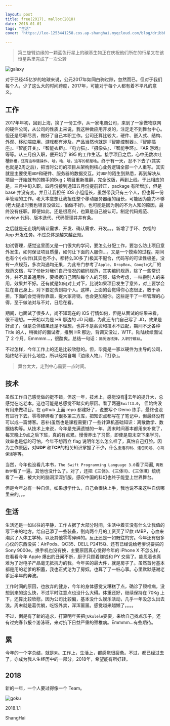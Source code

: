 ```yaml
---

layout: post
title: free(2017), malloc(2018)
date: 2018-01-01
tags: "生活"
cover: 'https://leo-1253441258.cos.ap-shanghai.myqcloud.com/blog/dribbble.png'

---
```



> 第三旋臂边缘的一颗蓝色行星上的碳基生物正在庆祝他们所在的行星又在该恒星系里完成了一次公转

![galaxy](https://leo-1253441258.cos.ap-shanghai.myqcloud.com/blog/1200px-NGC_4414_-NASA-med-.jpg)

对于已经45亿岁的地球来说，公元2017年如同白驹过隙，忽然而已。但对于我们每个人，少了这么大的时间跨度，2017年，可能对于每个人都有着不平凡的意义。

## 工作

2017年年初，回到上海，换了一份工作，从一家电商公司，来到了一家做物联网的硬件公司，从公司的性质上来说，我这种做应用开发的，注定走不到舞台中心。但还是尽职尽责，做好了自己本职工作。公司还算比较大，硬件、嵌入式、结构、外观、移动端应用、游戏都有涉及，产品当然也就是『智能控制器』、『智能插座』、『智能开关』、『智能衣柜』、『电力猫』、『摄像头』、『智能手环』、『AR 游戏』等等。从三月份入职，便开始了 995 的工作生活。接手项目之后，心中无数次吐槽`卧槽，还有这种骚操作`、`啥，啥，啥，这写的都是啥`。终于有一天，忍不下去了(其实也就是2周之后)，把当时公司的项目从架构到核心业务逻辑全部一个人重写。其实就是主要使用`UDP`和硬件、服务器的数据交互。对`UDP`的陌生到熟悉，再到解决从项目一开始就有的棘手的Bug；项目重新推翻，完全改版，再到上线。于此相应的是，三月中旬入职，四月份接到通知五月份提前转正，package 有所增加，但是 base 并没有变。并且让我担任 iOS 小组组长，虽然带我只有三个人，但也算一份半管理的工作。老大本意想让我担任整个移动服务器组的组长，可能因为能力不够(老大提出时我也坦言没做过，怕做不好)，也可能是因为别的不为人知的原因，最终没有任职。即便如此，还是很高兴，也算是自己被认可。制定代码规范、review 代码、版本迭代、代码管理井井有条。

之后就是无止境的确认需求、开发、确认需求、开发。。。新增了手环、衣柜的 App 开发任务。不过总体是越来越正规。

初试管理，感觉这里面又是一门很大的学问，要怎么分配工作，要怎么防止项目意外发生，如何保证项目质量，如何让下面的人服你...。又是一个摸索的过程。期间也有个小伙伴(其实也不小，都特么30多了)极其不配合，代码写的可读性极差，没有一点规范，多次沟通均无果，为此专门参考了`Apple`、`DropBox`、`Google`大厂的规范文档，写了份针对我们自己情况的编码规范，其实编码规范，除了一些常识外，并不具备通用性，要根据自己团队每个人的习惯，综合考虑，一味搬别人的来用，效果并不好。还有就是如何对上对下，比说如果项目发生了意外，对上要学会拦在自己身上，对下要定责到每个人。这样，上面的会觉得你心态很正，敢于承担，下面的会觉得你靠谱，提大家背锅，也会更加服你。这些是干了一年管理的心得，至于做法对与不对，日后在看。

期间，也面试了很多人，尚不知现在的 iOS 行情如何，但是从面试的结果来看，很不理想。一开始以为是 HR 那边的 JD 问题，为此还专门自己写了 JD，效果是好点了，但是总体结果还是不理想，也并不是薪资和技术不匹配，期间不乏各种 Title 的人，稍微好的面试者，推到 HR 那边，背调又没过，WTF。陆陆续续面试了 2 个月，Emmmm...，很酸爽。总结一句话：`简历造核弹，入职拧螺丝`。

不过怎样，今年工作上的还是比较欣慰的。但，毕竟是一家以硬件为主导的公司，始终站不到什么地位，所以经常自嘲『边缘人物』、『打杂』。

> 舞台太大，走到中心需要一点时间。

## 技术

虽然工作自己感觉做的挺不错，但这一年，技术上，感觉没有去年的提升大，总感觉在吃老本。这也可能是总感觉不踏实的原因。看了两遍`Swift3.0`， 但始终没有用来做项目。在 github 上面 repo 都建好了，说要写个 Demo 练手，最终也没有进行下去。零零碎碎看了很多第三方库，把知识点都写在了笔记中，但最终没有可以成一篇博客。恶补(虽然也是课程需要)了一些计算机基础知识：离散数学、数据结构等。从技术上来说，今年是充满遗憾的一年，周末时间基本都用来补觉了，每天晚上9点之后下班，真的有点累。慢慢养出了习惯，即使是周末空下来学习，效率也是低的可怕。今年不想再立 flag 说明年怎么怎么样了，真怕自己打脸。因为工作原因，对**UDP** 和**TCP**的相关知识掌握了不少，什么`重连机制`、`连包问题`、`心跳保活`等等。

当然，今年也没看几本书，`The Swift Programming Language 3.0`看了两遍, `离散数学`看了一遍。其他也没什么了。对了，还把《三体》、《三体Ⅱ》、《三体Ⅲ》统统看了一遍，被大刘的脑洞深深折服。感叹中国的科幻也终于能登上世界舞台。

但是今年总有一种自信，如果想学什么，自己会很快上手，我也说不来这种自信哪里来的。。。

## 生活

生活还是一如以往的平静，工作占据了大部分时间，生活中着实没有什么让我值的写下来的地方。给自己添了一些装备，割肉两个月的工资买了17款 rMBP，心血来潮买了人体工学椅，以及其他零零碎碎的。反正还是一如既往的穷。今年还有很多心仪的东西没买：AirPods、QC35、DELL P2415Q、还有已经说给老爹说要买的 Sony 9000e，换手机也没有换，主要原因真心觉得今年的 iPhone X 不怎么样，在看看今年 Apple 爆出的丑闻不断，厨子只顾着赚钱和 PY 交易了。能忍着也真难为了对电子产品毫无抵抗力的我。今年买的最大件，就是房子了。虽然首付基本都是用的老爹的积蓄，我也正式沦为了房奴。也算了了一桩心事。心里默默感谢老爹近半年的奔波。

工作时间的原因，也放弃的健身，今年的身体感觉又糟糕了点，确诊了颈椎病，没想到来的这么快，不过平时注意点也没什么大碍。体重还好，继续保持在 70Kg 上下，还算比较欣慰。因为公司比较偏，基本没什么娱乐活动，几乎一年没怎么出去浪。周末就是葛优躺，吃饭外卖，浑浑噩噩。感觉越来越懒了。。。。

不过，倒是有了新的追求，打算明年买把`Ukulele`耍耍，来给自己找点乐子，还有过完春节报个游泳班，来对抗下日益严重的颈椎病。Emmmm...有些期待。

## 累

今年的一个字总结，就是`累`。工作上，生活上，都感觉很疲惫。不过，都已经过去了，亦成为我人生经历中的一部分。2018年，希望能有所好转。

## 2018 

新的一年，一个人要过得像一个 Team。

![goku](https://leo-1253441258.cos.ap-shanghai.myqcloud.com/blog/goku_d.jpg)

2018.1.1

ShangHai

